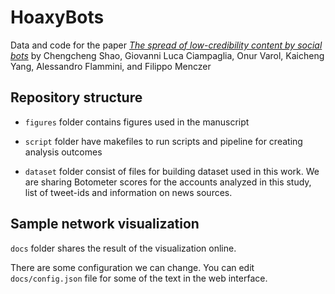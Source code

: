 # HoaxyBots

Data and code for the paper [*The spread of low-credibility content by social bots*](https://arxiv.org/abs/1707.07592) by Chengcheng Shao, Giovanni Luca Ciampaglia, Onur Varol, Kaicheng Yang, Alessandro Flammini, and Filippo Menczer


## Repository structure

- `figures` folder contains figures used in the manuscript

- `script` folder have makefiles to run scripts and pipeline for creating analysis outcomes

- `dataset` folder consist of files for building dataset used in this work. We are sharing Botometer scores for the accounts analyzed in this study, list of tweet-ids and information on news sources.


## Sample network visualization

`docs` folder shares the result of the visualization online. 

There are some configuration we can change. You can edit `docs/config.json` file for some of the text in the web interface.
